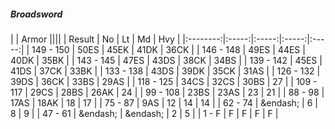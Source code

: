 ##### Broadsword

|      | Armor ||||
| Result | No | Lt | Md | Hvy |
|:--------:|:-----:|:-----:|:-----:|:-----:|
| 149 - 150 | 50ES | 45EK | 41DK | 36CK |
| 146 - 148 | 49ES | 44ES | 40DK | 35BK |
| 143 - 145 | 47ES | 43DS | 38CK | 34BS |
| 139 - 142 | 45ES | 41DS | 37CK | 33BK |
| 133 - 138 | 43DS | 39DK | 35CK | 31AS |
| 126 - 132 | 39DS | 36CK | 33BS | 29AS |
| 118 - 125 | 34CS | 32CS | 30BS | 27 |
| 109 - 117 | 29CS | 28BS | 26AK | 24 |
| 99 - 108 | 23BS | 23AS | 23 | 21 |
| 88 - 98 | 17AS | 18AK | 18 | 17 |
| 75 - 87 | 9AS | 12 | 14 | 14 |
| 62 - 74 | &endash;  | 6 | 8 | 9 |
| 47 - 61 | &endash;  | &endash;  | 2 | 5 |
| 1 - F | F | F | F | F |

